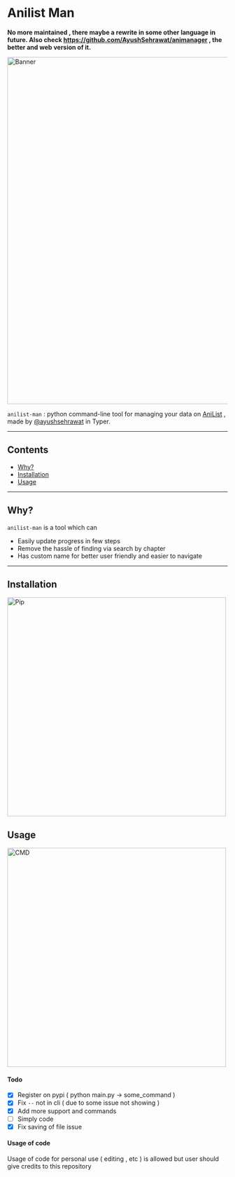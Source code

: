 # Anilist Man

**No more maintained , there maybe a rewrite in some other language in future. Also check https://github.com/AyushSehrawat/animanager , the better and web version of it.**

<p align="left">
  <img src="https://repository-images.githubusercontent.com/463782270/36ac76f6-ad08-486a-94ff-b1b2a082f95b" alt="Banner" width="792">
</p>

`anilist-man` : python command-line tool for managing your data on [AniList](https://anilist.co) , made by [@ayushsehrawat](https://github.com/AyushSehrawat) in Typer.

---

## Contents

 * [Why?](#why)
 * [Installation](#installation)
 * [Usage](#usage)

---

## Why?

`anilist-man` is a tool which can
- Easily update progress in few steps
- Remove the hassle of finding via search by chapter
- Has custom name for better user friendly and easier to navigate

---

## Installation

<p align="left">
  <img src="https://github.com/minihut/anilist-man/raw/main/img/pip.png" alt="Pip" width="500">
</p>


## Usage

<p align="left">
  <img src="https://github.com/minihut/anilist-man/raw/main/img/usage.png" alt="CMD" width="500">
</p>


#### Todo

- [x] Register on pypi ( python main.py -> some_command )
- [x] Fix `--` not in cli ( due to some issue not showing )
- [x] Add more support and commands
- [ ] Simply code
- [x] Fix saving of file issue

#### Usage of code
Usage of code for personal use ( editing , etc ) is allowed but user should give credits to this repository
